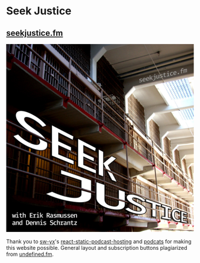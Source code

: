 # Seek Justice

## [seekjustice.fm](https://seekjustice.fm)

[![Art](public/art.jpg)](https://seekjustice.fm)

Thank you to [sw-yx](https://github.com/sw-yx)'s [react-static-podcast-hosting](https://github.com/sw-yx/react-static-podcast-hosting) and [podcats](https://github.com/sw-yx/podcats) for making this website possible. General layout and subscription buttons plagiarized from [undefined.fm](https://github.com/undefinedfm/undefined.fm).
